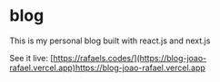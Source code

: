 # blog

This is my personal blog built with react.js and next.js

See it live: [https://rafaels.codes/](https://blog-joao-rafael.vercel.app)https://blog-joao-rafael.vercel.app

